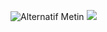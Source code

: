 ![Alternatif Metin]()
<img src="[https://github.com/yusufkorucu/VehicleApp/raw/master/Screenshot%202024-09-04%20at%2019.03.51.png](https://github.com/kullaniciAdi/repositoryAdi/raw/main/images/resimAdi.png](https://github.com/muratagyz/AmazonSESFor.NET.Example/blob/master/AmazonSESFor.NET.Example/Example/example.png](https://raw.githubusercontent.com/muratagyz/AmazonSESFor.NET.Example/refs/heads/master/AmazonSESFor.NET.Example/Example/example.png?token=GHSAT0AAAAAACCZSMQBFCMWZSPU4ZTZFVLKZZX3MOQ)" style="max-width: 100%;">

